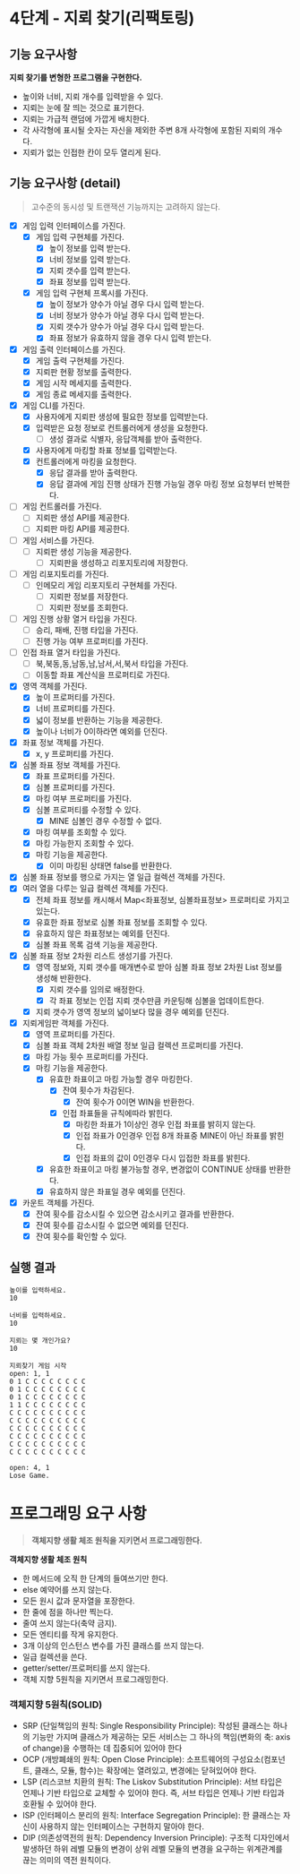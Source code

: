 # 4단계 - 지뢰 찾기(리팩토링)

## 기능 요구사항

**지뢰 찾기를 변형한 프로그램을 구현한다.**

- 높이와 너비, 지뢰 개수를 입력받을 수 있다.
- 지뢰는 눈에 잘 띄는 것으로 표기한다.
- 지뢰는 가급적 랜덤에 가깝게 배치한다.
- 각 사각형에 표시될 숫자는 자신을 제외한 주변 8개 사각형에 포함된 지뢰의 개수다.
- 지뢰가 없는 인접한 칸이 모두 열리게 된다.

## 기능 요구사항 (detail)

> 고수준의 동시성 및 트랜잭션 기능까지는 고려하지 않는다.

- [x] 게임 입력 인터페이스를 가진다.
    - [x] 게임 입력 구현체를 가진다.
        - [x] 높이 정보를 입력 받는다.
        - [x] 너비 정보를 입력 받는다.
        - [x] 지뢰 갯수를 입력 받는다.
        - [x] 좌표 정보를 입력 받는다.
    - [x] 게임 입력 구현체 프록시를 가진다.
        - [x] 높이 정보가 양수가 아닐 경우 다시 입력 받는다.
        - [x] 너비 정보가 양수가 아닐 경우 다시 입력 받는다.
        - [x] 지뢰 갯수가 양수가 아닐 경우 다시 입력 받는다.
        - [x] 좌표 정보가 유효하지 않을 경우 다시 입력 받는다.
- [x] 게임 출력 인터페이스를 가진다.
    - [x] 게임 출력 구현체를 가진다.
    - [x] 지뢰판 현황 정보를 출력한다.
    - [x] 게임 시작 메세지를 출력한다.
    - [x] 게임 종료 메세지를 출력한다.
- [x] 게임 CLI를 가진다.
    - [x] 사용자에게 지뢰판 생성에 필요한 정보를 입력받는다.
    - [x] 입력받은 요청 정보로 컨트롤러에게 생성을 요청한다.
        - [ ] 생성 결과로 식별자, 응답객체를 받아 출력한다.
    - [x] 사용자에게 마킹할 좌표 정보를 입력받는다.
    - [x] 컨트롤러에게 마킹을 요청한다.
        - [x] 응답 결과를 받아 출력한다.
        - [x] 응답 결과에 게임 진행 상태가 진행 가능일 경우 마킹 정보 요청부터 반복한다.
- [ ] 게임 컨트롤러를 가진다.
    - [ ] 지뢰판 생성 API를 제공한다.
    - [ ] 지뢰판 마킹 API를 제공한다.
- [ ] 게임 서비스를 가진다.
    - [ ] 지뢰판 생성 기능을 제공한다.
        - [ ] 지뢰판을 생성하고 리포지토리에 저장한다.
- [ ] 게임 리포지토리를 가진다.
    - [ ] 인메모리 게임 리포지토리 구현체를 가진다.
        - [ ] 지뢰판 정보를 저장한다.
        - [ ] 지뢰판 정보를 조회한다.
- [ ] 게임 진행 상황 열거 타입을 가진다.
    - [ ] 승리, 패배, 진행 타입을 가진다.
    - [ ] 진행 가능 여부 프로퍼티를 가진다.
- [ ] 인접 좌표 열거 타입을 가진다.
    - [ ] 북,북동,동,남동,남,남서,서,북서 타입을 가진다.
    - [ ] 이동할 좌표 계산식을 프로퍼티로 가진다.
- [x] 영역 객체를 가진다.
    - [x] 높이 프로퍼티를 가진다.
    - [x] 너비 프로퍼티를 가진다.
    - [x] 넓이 정보를 반환하는 기능을 제공한다.
    - [x] 높이나 너비가 0이하라면 예외를 던진다.
- [x] 좌표 정보 객체를 가진다.
    - [x] x, y 프로퍼티를 가진다.
- [x] 심볼 좌표 정보 객체를 가진다.
    - [x] 좌표 프로퍼티를 가진다.
    - [x] 심볼 프로퍼티를 가진다.
    - [x] 마킹 여부 프로퍼티를 가진다.
    - [x] 심볼 프로퍼티를 수정할 수 있다.
        - [x] MINE 심볼인 경우 수정할 수 없다.
    - [x] 마킹 여부를 조회할 수 있다.
    - [x] 마킹 가능한지 조회할 수 있다.
    - [x] 마킹 기능을 제공한다.
        - [x] 이미 마킹된 상태면 false를 반환한다.
- [x] 심볼 좌표 정보를 행으로 가지는 열 일급 컬렉션 객체를 가진다.
- [x] 여러 열을 다루는 일급 컬렉션 객체를 가진다.
    - [x] 전체 좌표 정보를 캐시해서 Map<좌표정보, 심볼좌표정보> 프로퍼티로 가지고 있는다.
    - [x] 유효한 좌표 정보로 심볼 좌표 정보를 조회할 수 있다.
    - [x] 유효하지 않은 좌표정보는 예외를 던진다.
    - [x] 심볼 좌표 목록 검색 기능을 제공한다.
- [x] 심볼 좌표 정보 2차원 리스트 생성기를 가진다.
    - [x] 영역 정보와, 지뢰 갯수를 매개변수로 받아 심볼 좌표 정보 2차원 List 정보를 생성해 반환한다.
        - [x] 지뢰 갯수를 임의로 배정한다.
        - [x] 각 좌표 정보는 인접 지뢰 갯수만큼 카운팅해 심볼을 업데이트한다.
    - [x] 지뢰 갯수가 영역 정보의 넓이보다 많을 경우 예외를 던진다.
- [x] 지뢰게임판 객체를 가진다.
    - [x] 영역 프로퍼티를 가진다.
    - [x] 심볼 좌표 객체 2차원 배열 정보 일급 컬렉션 프로퍼티를 가진다.
    - [x] 마킹 가능 횟수 프로퍼티를 가진다.
    - [x] 마킹 기능을 제공한다.
        - [x] 유효한 좌표이고 마킹 가능할 경우 마킹한다.
            - [x] 잔여 횟수가 차감된다.
                - [x] 잔여 횟수가 0이면 WIN을 반환한다.
            - [x] 인접 좌표들을 규칙에따라 밝힌다.
                - [x] 마킹한 좌표가 1이상인 경우 인접 좌표를 밝히지 않는다.
                - [x] 인접 좌표가 0인경우 인접 8개 좌표중 MINE이 아닌 좌표를 밝힌다.
                - [x] 인접 좌표의 값이 0인경우 다시 입접한 좌표를 밝힌다.

        - [x] 유효한 좌표이고 마킹 불가능할 경우, 변경없이 CONTINUE 상태를 반환한다.
        - [x] 유효하지 않은 좌표일 경우 예외를 던진다.
- [x] 카운트 객체를 가진다.
    - [x] 잔여 횟수를 감소시킬 수 있으면 감소시키고 결과를 반환한다.
    - [x] 잔여 횟수를 감소시킬 수 없으면 예외를 던진다.
    - [x] 잔여 횟수를 확인할 수 있다.

## 실행 결과

```text
높이를 입력하세요.
10

너비를 입력하세요.
10

지뢰는 몇 개인가요?
10

지뢰찾기 게임 시작
open: 1, 1
0 1 C C C C C C C C
0 1 C C C C C C C C
0 1 C C C C C C C C
1 1 C C C C C C C C
C C C C C C C C C C
C C C C C C C C C C
C C C C C C C C C C
C C C C C C C C C C
C C C C C C C C C C
C C C C C C C C C C

open: 4, 1
Lose Game.

```

# 프로그래밍 요구 사항

> **객체지향 생활 체조 원칙을 지키면서 프로그래밍한다.**

**객체지향 생활 체조 원칙**

- 한 메서드에 오직 한 단계의 들여쓰기만 한다.
- else 예약어를 쓰지 않는다.
- 모든 원시 값과 문자열을 포장한다.
- 한 줄에 점을 하나만 찍는다.
- 줄여 쓰지 않는다(축약 금지).
- 모든 엔티티를 작게 유지한다.
- 3개 이상의 인스턴스 변수를 가진 클래스를 쓰지 않는다.
- 일급 컬렉션을 쓴다.
- getter/setter/프로퍼티를 쓰지 않는다.
- 객체 지향 5원칙을 지키면서 프로그래밍한다.

### 객체지향 5원칙(SOLID)

- SRP (단일책임의 원칙: Single Responsibility Principle): 작성된 클래스는 하나의 기능만 가지며 클래스가 제공하는 모든 서비스는 그 하나의 책임(변화의 축: axis of
  change)을 수행하는 데 집중되어 있어야 한다
- OCP (개방폐쇄의 원칙: Open Close Principle): 소프트웨어의 구성요소(컴포넌트, 클래스, 모듈, 함수)는 확장에는 열려있고, 변경에는 닫혀있어야 한다.
- LSP (리스코브 치환의 원칙: The Liskov Substitution Principle): 서브 타입은 언제나 기반 타입으로 교체할 수 있어야 한다. 즉, 서브 타입은 언제나 기반 타입과 호환될 수 있어야
  한다.
- ISP (인터페이스 분리의 원칙: Interface Segregation Principle): 한 클래스는 자신이 사용하지 않는 인터페이스는 구현하지 말아야 한다.
- DIP (의존성역전의 원칙: Dependency Inversion Principle): 구조적 디자인에서 발생하던 하위 레벨 모듈의 변경이 상위 레벨 모듈의 변경을 요구하는 위계관계를 끊는 의미의 역전 원칙이다.

